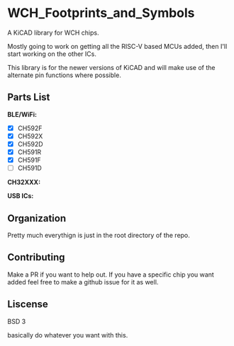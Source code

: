 # WCH_Footprints_and_Symbols
A KiCAD library for WCH chips.


Mostly going to work on getting all the RISC-V based MCUs added, then I'll 
start working on the other ICs.

This library is for the newer versions of KiCAD and will make use of the
alternate pin functions where possible.


## Parts List

**BLE/WiFi:**

- [X] CH592F
- [X] CH592X
- [X] CH592D
- [X] CH591R
- [X] CH591F
- [ ] CH591D

**CH32XXX:**


**USB ICs:**




## Organization

Pretty much everythign is just in the root directory of the repo.

## Contributing

Make a PR if you want to help out. If you have a specific chip you want 
added feel free to make a github issue for it as well.

## Liscense

BSD 3

basically do whatever you want with this.
